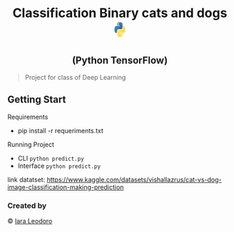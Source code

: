 # <center> Classification Binary cats and dogs <img src="https://raw.githubusercontent.com/devicons/devicon/master/icons/python/python-original.svg" width="30" height="40" alt="log" /> </center> 

## <center>  (Python TensorFlow) </center> 

> Project for class of Deep Learning

## Getting Start

Requirements

- pip install -r requeriments.txt

Running Project

- CLI `python predict.py`
- Interface `python predict.py`

link datatset: https://www.kaggle.com/datasets/vishallazrus/cat-vs-dog-image-classification-making-prediction

### Created by
© [Iara Leodoro](https://github.com/yara-leodoro)